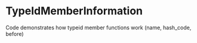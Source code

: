 # TypeIdMemberInformation
Code demonstrates how typeid member functions work (name, hash_code, before)
